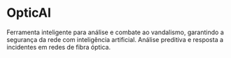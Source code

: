 # OpticAI
Ferramenta inteligente para análise e combate ao vandalismo, garantindo a segurança da rede com inteligência artificial. Análise preditiva e resposta a incidentes em redes de fibra óptica.

